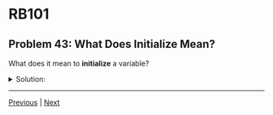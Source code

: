 # RB101
## Problem 43: What Does Initialize Mean?

What does it mean to **initialize** a variable?

<details>
<summary>Solution:</summary>

To initialize means to create a variable and assign it an initial value for the first time.

**Note:** In Ruby, initialization and reassignment use identical syntax - both use the `=` operator.

Examples:
```ruby
# Initialization - creating the variable for the first time
name = "Alice"

# Reassignment - changing the value (looks the same!)
name = "Bob"
```

```ruby
# First time we see 'count' - initialization
count = 0

# Later changes - reassignment
count = count + 1
count += 1
```

**Why the distinction matters:**
```ruby
# In a method with a block
def example
  # 'result' is initialized here
  result = 0
  
  [1, 2, 3].each do |num|
    # This reassigns the outer 'result'
    result += num
  end
  
  result  # => 6
end
```

```ruby
# If we try to reassign without initializing first
# In a block context:
[1, 2, 3].each do |num|
  total = 0  # This is initialization, happens each iteration!
  total += num
end
# 'total' is not accessible here - it's scoped to the block
```

**Best practice:**
- Initialize variables before using them
- Be mindful of scope when initializing inside blocks

</details>

---

[Previous](042.md) | [Next](044.md)

